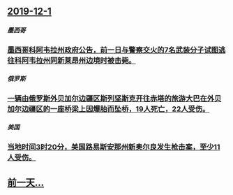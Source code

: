 ## [2019-12-1](/zh/news/2019/12/1/index.md)

##### 墨西哥
### [ 墨西哥科阿韦拉州政府公告，前一日与警察交火的7名武装分子试图逃往科阿韦拉州同新莱昂州边境时被击毙。](/zh/news/2019/12/1/墨西哥科阿韦拉州政府公告-前一日与警察交火的7名武装分子试图逃往科阿韦拉州同新莱昂州边境时被击毙.md)
##### 俄罗斯
### [ 一辆由俄罗斯外贝加尔边疆区斯列坚斯克开往赤塔的旅游大巴在外贝加尔边疆区的一座桥梁上因爆胎而坠桥，19人死亡，22人受伤。 ](/zh/news/2019/12/1/一辆由俄罗斯外贝加尔边疆区斯列坚斯克开往赤塔的旅游大巴在外贝加尔边疆区的一座桥梁上因爆胎而坠桥-19人死亡-22人受伤.md)
##### 美国
### [ 当地时间3时20分，美国路易斯安那州新奥尔良发生枪击案，至少11人受伤。 ](/zh/news/2019/12/1/当地时间3时20分-美国路易斯安那州新奥尔良发生枪击案-至少11人受伤.md)
## [前一天...](/zh/news/2019/11/30/index.md)


